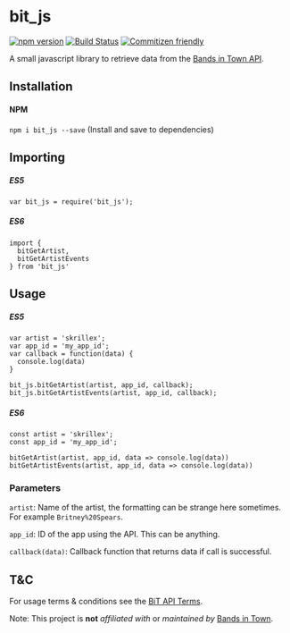 # bit_js

[![npm version](https://badge.fury.io/js/bit_js.svg)](https://badge.fury.io/js/bit_js)
[![Build Status](https://travis-ci.org/breadadams/bit_js.svg?branch=master)](https://travis-ci.org/breadadams/bit_js)
[![Commitizen friendly](https://img.shields.io/badge/commitizen-friendly-brightgreen.svg)](http://commitizen.github.io/cz-cli/)

A small javascript library to retrieve data from the [Bands in Town API](http://www.bandsintown.com/api/overview).

## Installation

#### NPM
`npm i bit_js --save` (Install and save to dependencies)



## Importing

##### _ES5_
```
var bit_js = require('bit_js');
```

##### _ES6_
```
import {
  bitGetArtist,
  bitGetArtistEvents
} from 'bit_js'
```



## Usage

##### _ES5_
```
var artist = 'skrillex';
var app_id = 'my_app_id';
var callback = function(data) {
  console.log(data)
}

bit_js.bitGetArtist(artist, app_id, callback);
bit_js.bitGetArtistEvents(artist, app_id, callback);
```

##### _ES6_
```
const artist = 'skrillex';
const app_id = 'my_app_id';

bitGetArtist(artist, app_id, data => console.log(data))
bitGetArtistEvents(artist, app_id, data => console.log(data))
```

### Parameters

`artist`: Name of the artist, the formatting can be strange here sometimes.
For example `Britney%20Spears`.

`app_id`: ID of the app using the API. This can be anything.

`callback(data)`: Callback function that returns data if call is successful.



## T&C

For usage terms & conditions see the [BiT API Terms](http://corp.bandsintown.com/api-terms/).

Note: This project is **not** _affiliated with_ or _maintained by_ [Bands in Town](https://bandsintown.com/).
